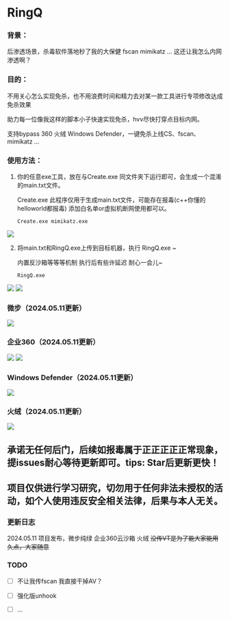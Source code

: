 # RingQ

### 背景：

后渗透场景，杀毒软件落地秒了我的大保健 fscan mimikatz ...  这还让我怎么内网渗透啊？





### 目的：

不用关心怎么实现免杀，也不用浪费时间和精力去对某一款工具进行专项修改达成免杀效果

助力每一位像我这样的脚本小子快速实现免杀，hvv尽快打穿点目标内网。 

支持bypass 360 火绒 Windows Defender，一键免杀上线CS、fscan、mimikatz ...




### 使用方法：

1. 你的任意exe工具，放在与Create.exe 同文件夹下运行即可，会生成一个混淆的main.txt文件。
   
   Create.exe 此程序仅用于生成main.txt文件，可能存在报毒(c++你懂的 helloworld都报毒) 添加白名单or虚拟机断网使用都可以。

   ```
   Create.exe mimikatz.exe
   ```
![](https://github.com/T4y1oR/RingQ/blob/main/image-20240511163723965.png)

2. 将main.txt和RingQ.exe上传到目标机器，执行 RingQ.exe ~

   内置反沙箱等等等机制 执行后有些许延迟 耐心一会儿~

   ```
   RingQ.exe
   ```
![](https://github.com/T4y1oR/RingQ/blob/main/image-20240511163838236.png)
![](https://github.com/T4y1oR/RingQ/blob/main/image-20240511172315793.png)

### **微步**（2024.05.11更新）
![](https://github.com/T4y1oR/RingQ/blob/main/image-20240511162750465.png)
### **企业360**（2024.05.11更新）
![](https://github.com/T4y1oR/RingQ/blob/main/image-20240511162705201.png)
![](https://github.com/T4y1oR/RingQ/blob/main/image-20240511165253870.png)
### **Windows Defender**（2024.05.11更新）
![](https://github.com/T4y1oR/RingQ/blob/main/image-20240511162705256.png)
### **火绒（2024.05.11更新）**
![](https://github.com/T4y1oR/RingQ/blob/main/image-20240511162712448.png)



## 承诺无任何后门，后续如报毒属于正正正正正常现象，提issues耐心等待更新即可。tips:  Star后更新更快！

## 项目仅供进行学习研究，切勿用于任何非法未授权的活动，如个人使用违反安全相关法律，后果与本人无关。



### 更新日志

2024.05.11 项目发布，微步纯绿 企业360云沙箱 火绒   ~~没传VT是为了能大家能用久点，大家随意~~



### TODO

- [ ] 不让我传fscan 我直接干掉AV？
- [ ] 强化版unhook
- [ ] ...

